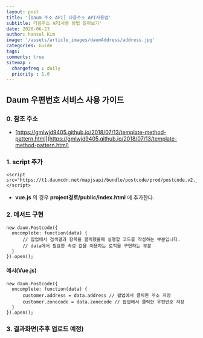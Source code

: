 ```yaml
---
layout: post
title: '[Daum 주소 API] 다음주소 API사용법'
subtitle: 다음주소 API사용 방법 알아보기'
date: 2020-06-23
author: hansol Kim
image: '/assets/article_images/daumAddress/address.jpg'
categories: Guide
tags: 
comments: true
sitemap :
  changefreq : daily
  priority : 1.0
---
```


## Daum 우편번호 서비스 사용 가이드

### 0. 참조 주소
* [https://gmlwjd9405.github.io/2018/07/13/template-method-pattern.html](https://gmlwjd9405.github.io/2018/07/13/template-method-pattern.html)

### 1. script 추가
```
<script src="https://t1.daumcdn.net/mapjsapi/bundle/postcode/prod/postcode.v2.js"></script>
```
* **vue.js** 의 경우 **project경로/public/index.html** 에 추가한다.

### 2. 메서드 구현
```
new daum.Postcode({
  oncomplete: function(data) {
      // 팝업에서 검색결과 항목을 클릭했을때 실행할 코드를 작성하는 부분입니다.
      // data에서 필요한 속성 값을 이용하는 로직을 구현하는 부분
  }
}).open(); 
```

#### 예시(Vue.js)
```
new daum.Postcode({
  oncomplete: function(data) {
      customer.address = data.address // 팝업에서 클릭한 주소 저장
      customer.zonecode = data.zonecode // 팝업에서 클릭한 우편번호 저장
  }
}).open();  
```

### 3. 결과화면(추후 업로드 예정)